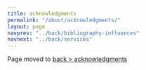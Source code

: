 ```yaml
---
title: acknowledgments
permalink: "/about/acknowledgments/"
layout: page
navprev: "../back/bibliography-influences"
navnext: "../back/services"
---
```


Page moved to [back > acknowledgments](/back/acknowledgments)
